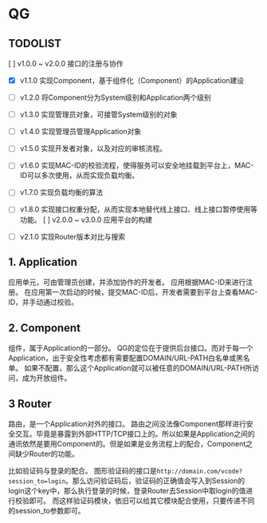 # QG

## TODOLIST

[ ] v1.0.0 ~ v2.0.0 接口的注册与协作
  - [x] v1.1.0 实现Component，基于组件化（Component）的Application建设
  - [ ] v1.2.0 将Component分为System级别和Application两个级别
  - [ ] v1.3.0 实现管理员对象，可接管System级别的对象
  - [ ] v1.4.0 实现管理员管理Application对象
  - [ ] v1.5.0 实现开发者对象，以及对应的审核流程。
  - [ ] v1.6.0 实现MAC-ID的校验流程，使得服务可以安全地挂载到平台上，MAC-ID可以多次使用，从而实现负载均衡。
  - [ ] v1.7.0 实现负载均衡的算法
  - [ ] v1.8.0 实现接口权重分配，从而实现本地替代线上接口、线上接口暂停使用等功能。
[ ] v2.0.0 ~ v3.0.0 应用平台的构建
  - [ ] v2.1.0 实现Router版本对比与搜索


## 1. Application

应用单元，可由管理员创建，并添加协作的开发者。
应用根据MAC-ID来进行注册。
在应用第一次启动的时候，提交MAC-ID后，开发者需要到平台上查看MAC-ID，并手动通过校验。

## 2. Component

组件，属于Application的一部分。
QG的定位在于提供后台接口。而对于每一个Application，出于安全性考虑都有需要配置DOMAIN/URL-PATH白名单或黑名单。
如果不配置，那么这个Application就可以被任意的DOMAIN/URL-PATH所访问，成为开放组件。

## 3 Router

路由，是一个Application对外的接口。
路由之间没法像Component那样进行安全交互。毕竟是暴露到外部HTTP/TCP接口上的。所以如果是Application之间的通讯依然是要用Component的。但是如果是业务流程上的配合，Component之间缺少Router的功能。

比如验证码与登录的配合。
图形验证码的接口是`http://domain.com/vcode?session_to=login`。那么访问验证码后，验证码的正确值会写入到Session的login这个key中，那么执行登录的时候，登录Router去Session中取login的值进行校验即可。
而这样验证码模块，依旧可以给其它模块配合使用，只要传递不同的session_to参数即可。
